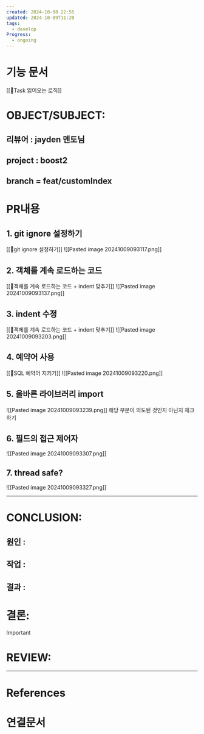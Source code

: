 ```yaml
---
created: 2024-10-08 22:55
updated: 2024-10-09T11:20
tags:
  - develop
Progress:
  - ongoing
---
```

# 기능 문서
[[🍒Task 읽어오는 로직]]

# OBJECT/SUBJECT:
## 리뷰어 : jayden 멘토님
## project : boost2
## branch = feat/customIndex
# PR내용
## 1. git ignore 설정하기
[[🍋git ignore 설정하기]]
![[Pasted image 20241009093117.png]]



## 2. 객체를 계속 로드하는 코드
[[🍋객체를 계속 로드하는 코드 + indent 맞추기]]
![[Pasted image 20241009093137.png]]


## 3. indent 수정
[[🍋객체를 계속 로드하는 코드 + indent 맞추기]]
![[Pasted image 20241009093203.png]]

## 4. 예약어 사용
[[🍋SQL 예약어 지키기]]
![[Pasted image 20241009093220.png]]

## 5. 올바른 라이브러리 import 
![[Pasted image 20241009093239.png]]
해당 부분이 의도된 것인지 아닌지 체크하기

## 6. 필드의 접근 제어자
![[Pasted image 20241009093307.png]]

## 7. thread safe?
![[Pasted image 20241009093327.png]]


---
# CONCLUSION:

## 원인 :

## 작업 :

## 결과 :

# 결론:
>[!important]


# REVIEW:


---
# References

# 연결문서
